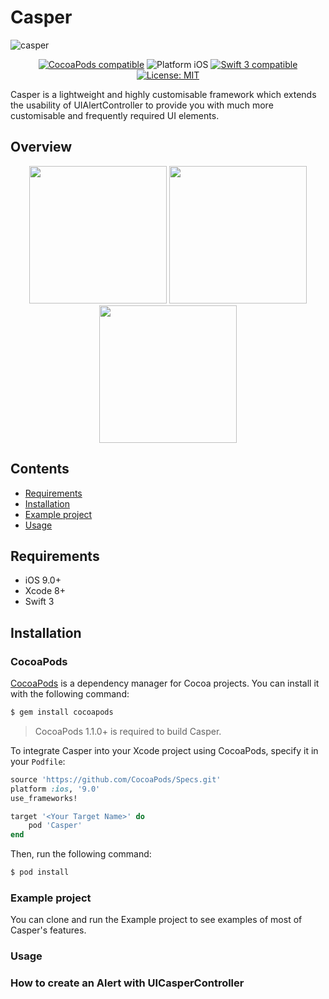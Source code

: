 # Casper
![casper](https://cloud.githubusercontent.com/assets/2684979/21516944/c533559c-cd00-11e6-9909-5b8a76c9bd38.png)

<p align="center">
<a href="https://cocoapods.org/pods/Casper"><img src="https://img.shields.io/cocoapods/v/Casper.svg" alt="CocoaPods compatible" /></a>
<img src="https://img.shields.io/badge/platform-iOS-blue.svg?style=flat" alt="Platform iOS" />
<a href="https://developer.apple.com/swift"><img src="https://img.shields.io/badge/swift3-compatible-4BC51D.svg?style=flat" alt="Swift 3 compatible" /></a>
<a href="https://raw.githubusercontent.com/xmartlabs/Eureka/master/LICENSE"><img src="http://img.shields.io/badge/license-MIT-blue.svg?style=flat" alt="License: MIT" /></a>
</p>

Casper is a lightweight and highly customisable framework which extends the usability of UIAlertController to provide you with much more customisable and frequently required UI elements.

## Overview

<p align="center">
<img src="https://cloud.githubusercontent.com/assets/2684979/21589673/545b5964-d11a-11e6-9d64-56c488b6b2bc.gif" width="220"/>
<img src="https://cloud.githubusercontent.com/assets/2684979/21589674/545ccb82-d11a-11e6-94a0-56dc8dff4f59.gif" width="220"/>
<img src="https://cloud.githubusercontent.com/assets/2684979/21589675/5461d604-d11a-11e6-8033-66de77fa794b.gif" width="220"/>
</p>

## Contents
- [Requirements](#requirements)
- [Installation](#installation)
- [Example project](#exampleproject)
- [Usage](#usage)


## Requirements

* iOS 9.0+
* Xcode 8+
* Swift 3

## Installation

### CocoaPods

[CocoaPods](http://cocoapods.org) is a dependency manager for Cocoa projects. You can install it with the following command:

```bash
$ gem install cocoapods
```

> CocoaPods 1.1.0+ is required to build Casper.

To integrate Casper into your Xcode project using CocoaPods, specify it in your `Podfile`:

```ruby
source 'https://github.com/CocoaPods/Specs.git'
platform :ios, '9.0'
use_frameworks!

target '<Your Target Name>' do
    pod 'Casper'
end
```

Then, run the following command:

```bash
$ pod install
```

### Example project

You can clone and run the Example project to see examples of most of Casper's features.


### Usage

### How to create an Alert with UICasperController


